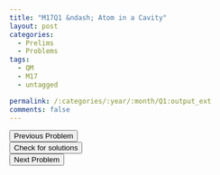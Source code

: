 ```yaml
---
title: "M17Q1 &ndash; Atom in a Cavity"
layout: post
categories:
  - Prelims
  - Problems
tags:
  - QM
  - M17
  - untagged

permalink: /:categories/:year/:month/Q1:output_ext
comments: false
---
```

<object data="2017M1Q.pdf" type="application/pdf" width="100%" height="500"></object>

<div class='navbar'>
	<div float='left'><button onclick="window.location='E3.html'" >Previous Problem</button></div>
	<div float='center'><button onclick="window.location='https://princetonprelim.com/prelim/36/'">Check for solutions</button></div>
	<div float='right'><button onclick="window.location='Q2.html'" > Next Problem</button></div>
</div>
